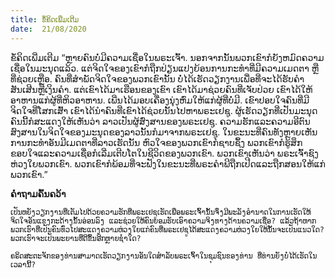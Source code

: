 ```yaml
---
title: ຂໍ້ຄິດເພີ່ມເຕີມ  
date:  21/08/2020
---
```


ຂໍ້ຄິດເພີ່ມເຕີມ “ຫຼາຍຄົນບໍ່ມີຄວາມເຊື່ອໃນພຣະເຈົ້າ. ນອກຈາກນັ້ນພວກເຂົາກໍຍັງຫມົດຄວາມເຊື່ອໃນມະນຸດແລ້ວ. ແຕ່ຈິດໃຈຂອງເຂົາກໍຖືກປ່ຽນແປງຍ້ອນການກະທຳທີ່ມີຄວາມເມດຕາ ຫຼື ທີ່ຊ່ວຍເຫຼືອ. ຄົນທີ່ສຳພັດຈິດໃຈຂອງພວກເຂົານັ້ນ ບໍ່ໄດ້ເຮັດວຽກງານເພື່ອທີ່ຈະໄດ້ຮັບຄຳສັນເສີນຫຼືເງິນຄຳ. ແຕ່ເຂົາໄດ້ມາເຮືອນຂອງເຂົາ ເຂົາໄດ້ມາຊ່ວຍຄົນທີ່ເຈັບປ່ວຍ ເຂົາໄດ້ໃຫ້ອາຫານແກ່ຜູ້ທີ່ຫິວອາຫານ. ເພີ່ນໄດ້ມອບເຄື່ອງນຸ່ງຫົ່ມໃຫ້ແກ່ຜູ້ທີ່ບໍ່ມີ. ເຂົາປອບໃຈຄົນທີ່ມີຈິດໃຈທີ່ໂສກເສົ້າ ເຂົາໄດ້ນຳຄົນທີ່ເຂົາໄດ້ຊ່ວຍນັ້ນໄປຫາພຣະເຢຊູ. ຜູ້ເຮັດວຽກທີ່ເປັນມະນຸດຄົນນີ້ກໍສະແດງໃຫ້ເຫັນວ່າ ລາວເປັນຜູ້ສົ່ງສານຂອງພຣະເຢຊູ. ຄວາມຮັກແລະຄວາມອີຕົນສົງສານໃນຈິດໃຈຂອງມະນຸດຂອງລາວນັ້ນກໍມາຈາກພຣະເຢຊູ. ໃນຂະນະທີ່ຄົນທັງຫຼາຍເຫັນການກະທຳອັນມີເມດຕາທີ່ລາວເຮັດນັ້ນ ຫົວໃຈຂອງພວກເຂົາກໍຊາບຊຶ້ງ ພວກເຂົາກໍຮູ້ສຶກຂອບໃຈແລະຄວາມເຊື່ອກໍເລີ່ມເຕີບໂຕໃນຊີວິດຂອງພວກເຂົາ. ພວກເຂົາເຫັນວ່າ ພຣະເຈົ້າຊົງຫ່ວງໃຍພວກເຂົາ. ພວກເຂົາກໍພ້ອມທີ່ຈະຟັງໃນຂະນະທີ່ພຣະຄຳພີຖືກເປີດແລະຖືກສອນໃຫ້ແກ່ພວກເຂົາ.”

**ຄຳຖາມຄົ້ນຄວ້າ**

`ເປັນຫຍັງວຽກງານທີ່ເຕັມໄປດ້ວຍຄວາມຮັກທີ່ພຣະເຢຊູເຮັດເພື່ອພຣະເຈົ້ານັ້ນຈຶ່ງມີພະລັງອຳນາດໃນການເຮັດໃຫ້ຈິດໃຈອັນແຂງກະດ້າງນັ້ນອ່ອນລົງ ແລະຊ່ວຍໃຫ້ຄົນຍອມຮັບເອົາຄວາມຈິງທາງດ້ານຄວາມເຊື່ອ? ແລ້ວຖ້າຫາກພວກເຮົາທີ່ເປັນຄົນທົ່ວໄປສະແດງຄວາມຫ່ວງໃຍແກ່ຄົນທີ່ພຣະເຢຊູໄດ້ສະແດງຄວາມຫ່ວງໃຍໃຫ້ນັ້ນຈະເປັນແນວໃດ? ພວກເຮົາຈະເປັນພະຍານທີ່ດີຂຶ້ນອີກຫຼາຍຊໍ່າໃດ?`

`ຄຣິດສະຕະຈັກຂອງທ່ານສາມາດເຮັດວຽກງານອັນໃດສຳລັບພຣະເຈົ້າໃນຊຸມຊົນຂອງທ່ານ ທີ່ທ່ານຍັງບໍ່ໄດ້ເຮັດໃນເວລານີ້?`